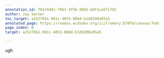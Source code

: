 ```yaml
---
annotation_id: 70af4491-78b1-4f5b-8892-b8f1ca5fcf02
author: Jay Varner
tei_target: a25276b1-991c-4053-80b8-b1dd290a95a5
annotated_page: https://readux.ecdsdev.org/iiif/emory:b70fm/canvas/fedora:emory:gz698
page_index: 0
target: a25276b1-991c-4053-80b8-b1dd290a95a5

---
```

<p>ugh</p>